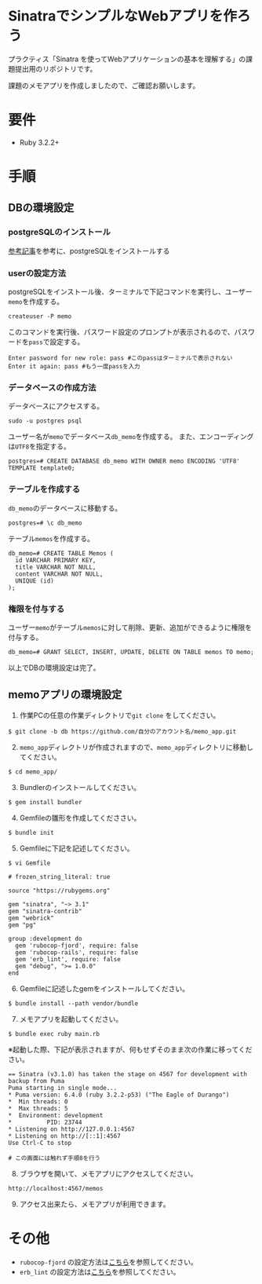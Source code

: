 # SinatraでシンプルなWebアプリを作ろう

プラクティス「Sinatra を使ってWebアプリケーションの基本を理解する」の課題提出用のリポジトリです。

課題のメモアプリを作成しましたので、ご確認お願いします。

# 要件

- Ruby 3.2.2+

# 手順
## DBの環境設定
### postgreSQLのインストール

[参考記事](https://lets.postgresql.jp/map/install)を参考に、postgreSQLをインストールする

### userの設定方法

postgreSQLをインストール後、ターミナルで下記コマンドを実行し、ユーザー`memo`を作成する。
```
createuser -P memo
```

このコマンドを実行後、パスワード設定のプロンプトが表示されるので、パスワードを`pass`で設定する。
```
Enter password for new role: pass #このpassはターミナルで表示されない
Enter it again: pass #もう一度passを入力
```

### データベースの作成方法

データベースにアクセスする。
```
sudo -u postgres psql
```

ユーザー名が`memo`でデータベース`db_memo`を作成する。
また、エンコーディングは`UTF8`を指定する。
```
postgres=# CREATE DATABASE db_memo WITH OWNER memo ENCODING 'UTF8' TEMPLATE template0;
```

### テーブルを作成する

`db_memo`のデータベースに移動する。
```
postgres=# \c db_memo
```

テーブル`memos`を作成する。
```
db_memo=# CREATE TABLE Memos (
  id VARCHAR PRIMARY KEY,
  title VARCHAR NOT NULL,
  content VARCHAR NOT NULL,
  UNIQUE (id)
);
```

### 権限を付与する

ユーザー`memo`がテーブル`memos`に対して削除、更新、追加ができるように権限を付与する。
```
db_memo=# GRANT SELECT, INSERT, UPDATE, DELETE ON TABLE memos TO memo;
```

以上でDBの環境設定は完了。

## memoアプリの環境設定

1. 作業PCの任意の作業ディレクトリで`git clone` をしてください。

```
$ git clone -b db https://github.com/自分のアカウント名/memo_app.git
```

2. `memo_app`ディレクトリが作成されますので、`memo_app`ディレクトリに移動してください。

```
$ cd memo_app/
```

3. Bundlerのインストールしてください。

```
$ gem install bundler
```

4. Gemfileの雛形を作成してくだささい。

```
$ bundle init
```

5. Gemfileに下記を記述してください。

```
$ vi Gemfile
```

```
# frozen_string_literal: true

source "https://rubygems.org"

gem "sinatra", "~> 3.1"
gem "sinatra-contrib"
gem "webrick"
gem "pg"

group :development do
  gem 'rubocop-fjord', require: false
  gem 'rubocop-rails', require: false
  gem 'erb_lint', require: false
  gem "debug", ">= 1.0.0"
end
```

6. Gemfileに記述したgemをインストールしてください。

```
$ bundle install --path vendor/bundle
```

7. メモアプリを起動してください。

```
$ bundle exec ruby main.rb
```

※起動した際、下記が表示されますが、何もせずそのまま次の作業に移ってください。

```
== Sinatra (v3.1.0) has taken the stage on 4567 for development with backup from Puma
Puma starting in single mode...
* Puma version: 6.4.0 (ruby 3.2.2-p53) ("The Eagle of Durango")
*  Min threads: 0
*  Max threads: 5
*  Environment: development
*          PID: 23744
* Listening on http://127.0.0.1:4567
* Listening on http://[::1]:4567
Use Ctrl-C to stop

# この画面には触れず手順8を行う
```


8. ブラウザを開いて、メモアプリにアクセスしてください。

```
http://localhost:4567/memos
```

9. アクセス出来たら、メモアプリが利用できます。

# その他

- `rubocop-fjord` の設定方法は[こちら](https://github.com/fjordllc/rubocop-fjord)を参照してください。
- `erb_lint` の設定方法は[こちら](https://github.com/Shopify/erb-lint)を参照してください。

